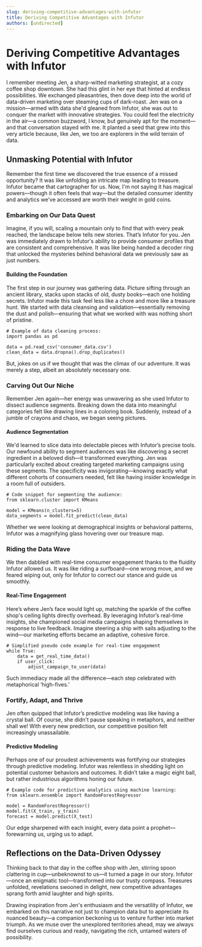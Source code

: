```yaml
---
slug: deriving-competitive-advantages-with-infutor
title: Deriving Competitive Advantages with Infutor
authors: [undirected]
---
```



# Deriving Competitive Advantages with Infutor

I remember meeting Jen, a sharp-witted marketing strategist, at a cozy coffee shop downtown. She had this glint in her eye that hinted at endless possibilities. We exchanged pleasantries, then dove deep into the world of data-driven marketing over steaming cups of dark-roast. Jen was on a mission—armed with data she'd gleaned from Infutor, she was out to conquer the market with innovative strategies. You could feel the electricity in the air—a common buzzword, I know, but genuinely apt for the moment—and that conversation stayed with me. It planted a seed that grew into this very article because, like Jen, we too are explorers in the wild terrain of data. 

## Unmasking Potential with Infutor

Remember the first time we discovered the true essence of a missed opportunity? It was like unfolding an intricate map leading to treasure. Infutor became that cartographer for us. Now, I'm not saying it has magical powers—though it often feels that way—but the detailed consumer identity and analytics we've accessed are worth their weight in gold coins.

### Embarking on Our Data Quest

Imagine, if you will, scaling a mountain only to find that with every peak reached, the landscape below tells new stories. That’s Infutor for you. Jen was immediately drawn to Infutor's ability to provide consumer profiles that are consistent and comprehensive. It was like being handed a decoder ring that unlocked the mysteries behind behavioral data we previously saw as just numbers.

#### Building the Foundation

The first step in our journey was gathering data. Picture sifting through an ancient library, stacks upon stacks of old, dusty books—each one holding secrets. Infutor made this task feel less like a chore and more like a treasure hunt. We started with data cleansing and validation—essentially removing the dust and polish—ensuring that what we worked with was nothing short of pristine.

```plaintext
# Example of data cleaning process:
import pandas as pd

data = pd.read_csv('consumer_data.csv')
clean_data = data.dropna().drop_duplicates()
```

But, jokes on us if we thought that was the climax of our adventure. It was merely a step, albeit an absolutely necessary one.

### Carving Out Our Niche

Remember Jen again—her energy was unwavering as she used Infutor to dissect audience segments. Breaking down the data into meaningful categories felt like drawing lines in a coloring book. Suddenly, instead of a jumble of crayons and chaos, we began seeing pictures.

#### Audience Segmentation

We'd learned to slice data into delectable pieces with Infutor’s precise tools. Our newfound ability to segment audiences was like discovering a secret ingredient in a beloved dish—it transformed everything. Jen was particularly excited about creating targeted marketing campaigns using these segments. The specificity was invigorating—knowing exactly what different cohorts of consumers needed, felt like having insider knowledge in a room full of outsiders.

```plaintext
# Code snippet for segmenting the audience:
from sklearn.cluster import KMeans

model = KMeans(n_clusters=5)
data_segments = model.fit_predict(clean_data)
```

Whether we were looking at demographical insights or behavioral patterns, Infutor was a magnifying glass hovering over our treasure map.

### Riding the Data Wave

We then dabbled with real-time consumer engagement thanks to the fluidity Infutor allowed us. It was like riding a surfboard—one wrong move, and we feared wiping out, only for Infutor to correct our stance and guide us smoothly.

#### Real-Time Engagement

Here’s where Jen’s face would light up, matching the sparkle of the coffee shop's ceiling lights directly overhead. By leveraging Infutor’s real-time insights, she championed social media campaigns shaping themselves in response to live feedback. Imagine steering a ship with sails adjusting to the wind—our marketing efforts became an adaptive, cohesive force.

```plaintext
# Simplified pseudo code example for real-time engagement
while True:
    data = get_real_time_data()
    if user_click:
        adjust_campaign_to_user(data)
```

Such immediacy made all the difference—each step celebrated with metaphorical ‘high-fives.’

### Fortify, Adapt, and Thrive

Jen often quipped that Infutor’s predictive modeling was like having a crystal ball. Of course, she didn't pause speaking in metaphors, and neither shall we! With every new prediction, our competitive position felt increasingly unassailable.

#### Predictive Modeling

Perhaps one of our proudest achievements was fortifying our strategies through predictive modeling. Infutor was relentless in shedding light on potential customer behaviors and outcomes. It didn’t take a magic eight ball, but rather industrious algorithms honing our future.

```plaintext
# Example code for predictive analytics using machine learning:
from sklearn.ensemble import RandomForestRegressor

model = RandomForestRegressor()
model.fit(X_train, y_train)
forecast = model.predict(X_test)
```

Our edge sharpened with each insight, every data point a prophet—forewarning us, urging us to adapt.

## Reflections on the Data-Driven Odyssey

Thinking back to that day in the coffee shop with Jen, stirring spoon clattering in cup—unbeknownst to us—it turned a page in our story. Infutor—once an enigmatic tool—transformed into our trusty compass. Treasures unfolded, revelations swooned in delight, new competitive advantages sprang forth amid laughter and high spirits.

Drawing inspiration from Jen's enthusiasm and the versatility of Infutor, we embarked on this narrative not just to champion data but to appreciate its nuanced beauty—a companion beckoning us to venture further into market triumph. As we muse over the unexplored territories ahead, may we always find ourselves curious and ready, navigating the rich, untamed waters of possibility.